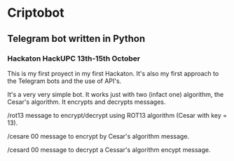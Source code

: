 # Criptobot

## Telegram bot written in Python

### Hackaton HackUPC 13th-15th October


This is my first proyect in my first Hackaton. It's also my first approach to the Telegram bots and the use of API's. 


It's a very very simple bot. It works just with two (infact one) algorithm, the Cesar's algorithm. It encrypts and decrypts messages.


/rot13 message to encrypt/decrypt using ROT13 algorithm (Cesar with key = 13).


/cesare 00 message to encrypt by Cesar's algorithm message.


/cesard 00 message to decrypt a Cessar's algorithm encypt message.


